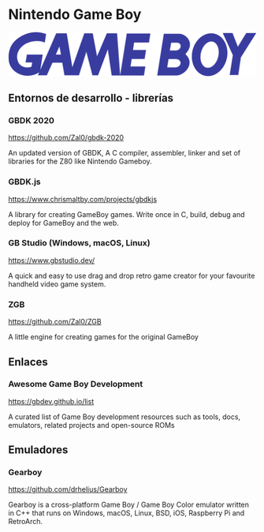 # Nintendo Game Boy

![Nintendo Game Boy](assets/logos/nintendo-game-boy.png)

## Entornos de desarrollo - librerías

### GBDK 2020

https://github.com/Zal0/gbdk-2020

An updated version of GBDK, A C compiler, assembler, linker and set of libraries for the Z80 like Nintendo Gameboy.

### GBDK.js

https://www.chrismaltby.com/projects/gbdkjs

A library for creating GameBoy games. Write once in C, build, debug and deploy for GameBoy and the web.

### GB Studio (Windows, macOS, Linux)

https://www.gbstudio.dev/

A quick and easy to use drag and drop retro game creator for your favourite handheld video game system.

### ZGB

https://github.com/Zal0/ZGB

A little engine for creating games for the original GameBoy

## Enlaces

### Awesome Game Boy Development

https://gbdev.github.io/list

A curated list of Game Boy development resources such as tools, docs, emulators, related projects and open-source ROMs

## Emuladores

### Gearboy 

https://github.com/drhelius/Gearboy

Gearboy is a cross-platform Game Boy / Game Boy Color emulator written in C++ that runs on Windows, macOS, Linux, BSD, iOS, Raspberry Pi and RetroArch.
